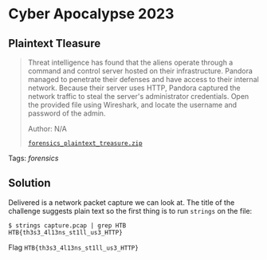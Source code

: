# Cyber Apocalypse 2023

## Plaintext Tleasure

> Threat intelligence has found that the aliens operate through a command and control server hosted on their infrastructure. Pandora managed to penetrate their defenses and have access to their internal network. Because their server uses HTTP, Pandora captured the network traffic to steal the server's administrator credentials. Open the provided file using Wireshark, and locate the username and password of the admin.
>
>  Author: N/A
>
> [`forensics_plaintext_treasure.zip`](forensics_plaintext_treasure.zip)

Tags: _forensics_

## Solution
Delivered is a network packet capture we can look at. The title of the challenge suggests plain text so the first thing is to run `strings` on the file:

```
$ strings capture.pcap | grep HTB
HTB{th3s3_4l13ns_st1ll_us3_HTTP}
```

Flag `HTB{th3s3_4l13ns_st1ll_us3_HTTP}`